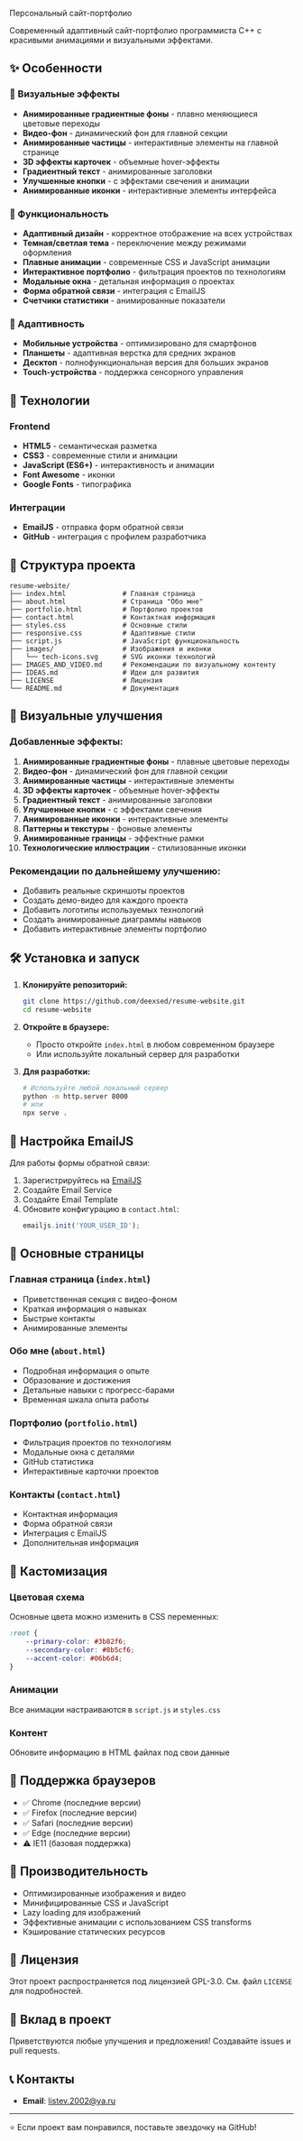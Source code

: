 Персональный сайт-портфолио

Современный адаптивный сайт-портфолио программиста C++ с красивыми анимациями и визуальными эффектами.

## ✨ Особенности

### 🎨 Визуальные эффекты
- **Анимированные градиентные фоны** - плавно меняющиеся цветовые переходы
- **Видео-фон** - динамический фон для главной секции
- **Анимированные частицы** - интерактивные элементы на главной странице
- **3D эффекты карточек** - объемные hover-эффекты
- **Градиентный текст** - анимированные заголовки
- **Улучшенные кнопки** - с эффектами свечения и анимации
- **Анимированные иконки** - интерактивные элементы интерфейса

### 🎯 Функциональность
- **Адаптивный дизайн** - корректное отображение на всех устройствах
- **Темная/светлая тема** - переключение между режимами оформления
- **Плавные анимации** - современные CSS и JavaScript анимации
- **Интерактивное портфолио** - фильтрация проектов по технологиям
- **Модальные окна** - детальная информация о проектах
- **Форма обратной связи** - интеграция с EmailJS
- **Счетчики статистики** - анимированные показатели

### 📱 Адаптивность
- **Мобильные устройства** - оптимизировано для смартфонов
- **Планшеты** - адаптивная верстка для средних экранов
- **Десктоп** - полнофункциональная версия для больших экранов
- **Touch-устройства** - поддержка сенсорного управления

## 🚀 Технологии

### Frontend
- **HTML5** - семантическая разметка
- **CSS3** - современные стили и анимации
- **JavaScript (ES6+)** - интерактивность и анимации
- **Font Awesome** - иконки
- **Google Fonts** - типографика

### Интеграции
- **EmailJS** - отправка форм обратной связи
- **GitHub** - интеграция с профилем разработчика

## 📁 Структура проекта

```
resume-website/
├── index.html              # Главная страница
├── about.html              # Страница "Обо мне"
├── portfolio.html          # Портфолио проектов
├── contact.html            # Контактная информация
├── styles.css              # Основные стили
├── responsive.css          # Адаптивные стили
├── script.js               # JavaScript функциональность
├── images/                 # Изображения и иконки
│   └── tech-icons.svg      # SVG иконки технологий
├── IMAGES_AND_VIDEO.md     # Рекомендации по визуальному контенту
├── IDEAS.md                # Идеи для развития
├── LICENSE                 # Лицензия
└── README.md               # Документация
```

## 🎨 Визуальные улучшения

### Добавленные эффекты:
1. **Анимированные градиентные фоны** - плавные цветовые переходы
2. **Видео-фон** - динамический фон для главной секции
3. **Анимированные частицы** - интерактивные элементы
4. **3D эффекты карточек** - объемные hover-эффекты
5. **Градиентный текст** - анимированные заголовки
6. **Улучшенные кнопки** - с эффектами свечения
7. **Анимированные иконки** - интерактивные элементы
8. **Паттерны и текстуры** - фоновые элементы
9. **Анимированные границы** - эффектные рамки
10. **Технологические иллюстрации** - стилизованные иконки

### Рекомендации по дальнейшему улучшению:
- Добавить реальные скриншоты проектов
- Создать демо-видео для каждого проекта
- Добавить логотипы используемых технологий
- Создать анимированные диаграммы навыков
- Добавить интерактивные элементы портфолио

## 🛠️ Установка и запуск

1. **Клонируйте репозиторий:**
   ```bash
   git clone https://github.com/deexsed/resume-website.git
   cd resume-website
   ```

2. **Откройте в браузере:**
   - Просто откройте `index.html` в любом современном браузере
   - Или используйте локальный сервер для разработки

3. **Для разработки:**
   ```bash
   # Используйте любой локальный сервер
   python -m http.server 8000
   # или
   npx serve .
   ```

## 📧 Настройка EmailJS

Для работы формы обратной связи:

1. Зарегистрируйтесь на [EmailJS](https://www.emailjs.com/)
2. Создайте Email Service
3. Создайте Email Template
4. Обновите конфигурацию в `contact.html`:
   ```javascript
   emailjs.init('YOUR_USER_ID');
   ```

## 🎯 Основные страницы

### Главная страница (`index.html`)
- Приветственная секция с видео-фоном
- Краткая информация о навыках
- Быстрые контакты
- Анимированные элементы

### Обо мне (`about.html`)
- Подробная информация о опыте
- Образование и достижения
- Детальные навыки с прогресс-барами
- Временная шкала опыта работы

### Портфолио (`portfolio.html`)
- Фильтрация проектов по технологиям
- Модальные окна с деталями
- GitHub статистика
- Интерактивные карточки проектов

### Контакты (`contact.html`)
- Контактная информация
- Форма обратной связи
- Интеграция с EmailJS
- Дополнительная информация

## 🎨 Кастомизация

### Цветовая схема
Основные цвета можно изменить в CSS переменных:
```css
:root {
    --primary-color: #3b82f6;
    --secondary-color: #8b5cf6;
    --accent-color: #06b6d4;
}
```

### Анимации
Все анимации настраиваются в `script.js` и `styles.css`

### Контент
Обновите информацию в HTML файлах под свои данные

## 📱 Поддержка браузеров

- ✅ Chrome (последние версии)
- ✅ Firefox (последние версии)
- ✅ Safari (последние версии)
- ✅ Edge (последние версии)
- ⚠️ IE11 (базовая поддержка)

## 🚀 Производительность

- Оптимизированные изображения и видео
- Минифицированные CSS и JavaScript
- Lazy loading для изображений
- Эффективные анимации с использованием CSS transforms
- Кэширование статических ресурсов

## 📄 Лицензия

Этот проект распространяется под лицензией GPL-3.0. См. файл `LICENSE` для подробностей.

## 🤝 Вклад в проект

Приветствуются любые улучшения и предложения! Создавайте issues и pull requests.

## 📞 Контакты

- **Email**: listev.2002@ya.ru

---

⭐ Если проект вам понравился, поставьте звездочку на GitHub!

